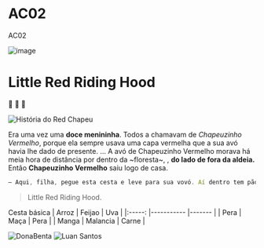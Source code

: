 # AC02
AC02

![image](https://i.ebayimg.com/images/g/M~QAAOSwrxxfCWOv/s-l300.jpg)



# Little Red Riding Hood

:vomiting_face:
:nauseated_face:
:cold_face:

![História do Red Chapeu](https://www.historiaparadormir.com.br/chapeuzinho-vermelho/)

Era uma vez uma **doce menininha**. Todos a chamavam de _Chapeuzinho Vermelho_, porque ela sempre usava uma capa vermelha que a sua avó havia lhe dado de presente. ... A avó de Chapeuzinho Vermelho morava há meia hora de distância por dentro da ~floresta~, , <strong>do lado de fora da aldeia.</strong> Então <b>Chapeuzinho Vermelho</b>  saiu logo de casa.

~~~javascript
– Aqui, filha, pegue esta cesta e leve para sua vovó. Aí dentro tem pão, manteiga, bolo e frutas. Ela está se sentindo doente e espero que isso faça com que ela fique melhor. Não converse com estranhos, ~não saia do caminho e vá direto para a casa de sua avó~.
~~~


>Little Red Riding Hood. 

Cesta básica 
| Arroz 	| Feijao    	| Uva   	|
|:-----:	|-----------	|-------	|
| Pera  	| Maça      	| Pera  	|
| Manga 	| Malancia  	| Carne 	|


![DonaBenta](https://www.instagram.com/cozinhadonabenta/?hl=en)
![Luan Santos](https://github.com/luansavila)
